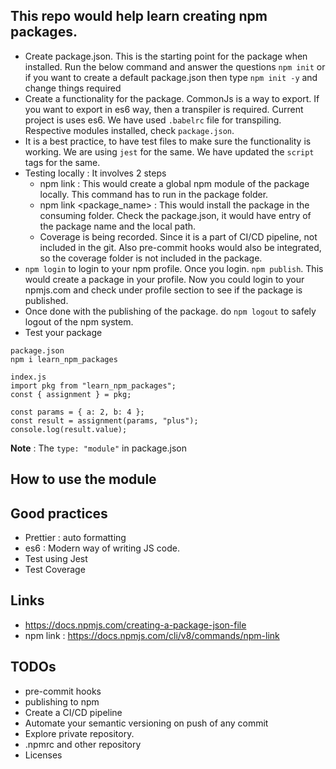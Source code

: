 ## This repo would help learn creating npm packages.

- Create package.json. This is the starting point for the package when installed. Run the below command and answer the questions `npm init` or if you want to create a default package.json then type `npm init -y` and change things required
- Create a functionality for the package. CommonJs is a way to export. If you want to export in es6 way, then a transpiler is required. Current project is uses es6. We have used `.babelrc` file for transpiling. Respective modules installed, check `package.json`.
- It is a best practice, to have test files to make sure the functionality is working. We are using `jest` for the same. We have updated the `script` tags for the same.
- Testing locally : It involves 2 steps
  - npm link : This would create a global npm module of the package locally. This command has to run in the package folder.
  - npm link <package_name> : This would install the package in the consuming folder. Check the package.json, it would have entry of the package name and the local path.
  - Coverage is being recorded. Since it is a part of CI/CD pipeline, not included in the git. Also pre-commit hooks would also be integrated, so the coverage folder is not included in the package.
- `npm login` to login to your npm profile. Once you login. `npm publish`. This would create a package in your profile. Now you could login to your npmjs.com and check under profile section to see if the package is published.
- Once done with the publishing of the package. do `npm logout` to safely logout of the npm system.
- Test your package

```
package.json
npm i learn_npm_packages

index.js
import pkg from "learn_npm_packages";
const { assignment } = pkg;

const params = { a: 2, b: 4 };
const result = assignment(params, "plus");
console.log(result.value);

```

**Note** : The `type: "module"` in package.json

## How to use the module

## Good practices

- Prettier : auto formatting
- es6 : Modern way of writing JS code.
- Test using Jest
- Test Coverage

## Links

- https://docs.npmjs.com/creating-a-package-json-file
- npm link : https://docs.npmjs.com/cli/v8/commands/npm-link

## TODOs

- pre-commit hooks
- publishing to npm
- Create a CI/CD pipeline
- Automate your semantic versioning on push of any commit
- Explore private repository.
- .npmrc and other repository
- Licenses
